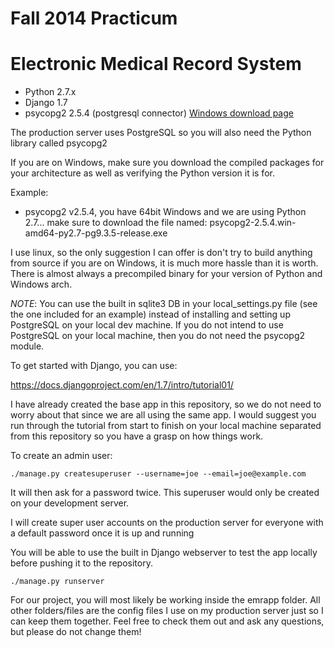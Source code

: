 Fall 2014 Practicum
===================

# Electronic Medical Record System

* Python 2.7.x
* Django 1.7
* psycopg2 2.5.4 (postgresql connector) [Windows download page](http://www.stickpeople.com/projects/python/win-psycopg/ "psycopg2-windows")

The production server uses PostgreSQL so you will also need the Python library called psycopg2

If you are on Windows, make sure you download the compiled packages for your architecture as well as verifying the Python version it is for.

Example:

* psycopg2 v2.5.4, you have 64bit Windows and we are using Python 2.7... make sure to download the file named: psycopg2-2.5.4.win-amd64-py2.7-pg9.3.5-release.exe

I use linux, so the only suggestion I can offer is don't try to build anything from source if you are on Windows, it is much more hassle than it is worth.  There is almost always a precompiled binary for your version of Python and Windows arch.

_NOTE_: You can use the built in sqlite3 DB in your local_settings.py file (see the one included for an example) instead of installing and setting up PostgreSQL on your local dev machine.  If you do not intend to use PostgreSQL on your local machine, then you do not need the psycopg2 module.

To get started with Django, you can use:

https://docs.djangoproject.com/en/1.7/intro/tutorial01/

I have already created the base app in this repository, so we do not need to worry about that since we are all using the same app.
I would suggest you run through the tutorial from start to finish on your local machine separated from this repository so you have a grasp on how things work.

To create an admin user:

    ./manage.py createsuperuser --username=joe --email=joe@example.com

It will then ask for a password twice.  This superuser would only be created on your development server.

I will create super user accounts on the production server for everyone with a default password once it is up and running

You will be able to use the built in Django webserver to test the app locally before pushing it to the repository.

    ./manage.py runserver


For our project, you will most likely be working inside the emrapp folder.  All other folders/files are the config files I use on my production server just so I can keep them together.  Feel free to check them out and ask any questions, but please do not change them!

